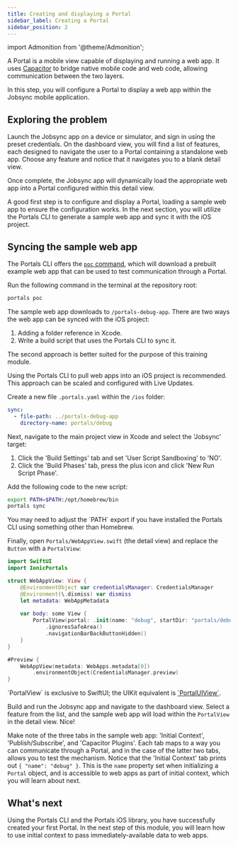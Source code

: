```yaml
---
title: Creating and displaying a Portal
sidebar_label: Creating a Portal
sidebar_position: 2
---
```


import Admonition from '@theme/Admonition';

A Portal is a mobile view capable of displaying and running a web app. It uses <a href="https://capacitorjs.com/" target="_blank">Capacitor</a> to bridge native mobile code and web code, allowing communication between the two layers.

In this step, you will configure a Portal to display a web app within the Jobsync mobile application.

## Exploring the problem

Launch the Jobsync app on a device or simulator, and sign in using the preset credentials. On the dashboard view, you will find a list of features, each designed to navigate the user to a Portal containing a standalone web app. Choose any feature and notice that it navigates you to a blank detail view.

Once complete, the Jobsync app will dynamically load the appropriate web app into a Portal configured within this detail view. 

A good first step is to configure and display a Portal, loading a sample web app to ensure the configuration works. In the next section, you will utilize the Portals CLI to generate a sample web app and sync it with the iOS project.

## Syncing the sample web app

The Portals CLI offers the <a href="https://ionic.io/docs/portals/cli/commands/poc" target="_blank">`poc` command</a>, which will download a prebuilt example web app that can be used to test communication through a Portal. 

Run the following command in the terminal at the repository root:

```bash terminal
portals poc
```

The sample web app downloads to `/portals-debug-app`. There are two ways the web app can be synced with the iOS project:

1. Adding a folder reference in Xcode.
2. Write a build script that uses the Portals CLI to sync it.

The second approach is better suited for the purpose of this training module.

<Admonition type="info" title="Best Practice">
Using the Portals CLI to pull web apps into an iOS project is recommended. This approach can be scaled and configured with Live Updates.
</Admonition>

Create a new file `.portals.yaml` within the `/ios` folder:

```yaml ios/.portals.yaml
sync:
  - file-path: ../portals-debug-app
    directory-name: portals/debug
```

Next, navigate to the main project view in Xcode and select the 'Jobsync' target:

1. Click the 'Build Settings' tab and set 'User Script Sandboxing' to 'NO'.
2. Click the 'Build Phases' tab, press the plus icon and click 'New Run Script Phase'.

Add the following code to the new script:

```bash
export PATH=$PATH:/opt/homebrew/bin
portals sync 
```

<Admonition type="info">
You may need to adjust the `PATH` export if you have installed the Portals CLI using something other than Homebrew.
</Admonition>

Finally, open `Portals/WebAppView.swift` (the detail view) and replace the `Button` with a `PortalView`: 

```swift Portals/WebAppView.swift focus=2,10
import SwiftUI
import IonicPortals

struct WebAppView: View {
    @EnvironmentObject var credentialsManager: CredentialsManager
    @Environment(\.dismiss) var dismiss
    let metadata: WebAppMetadata
    
    var body: some View {
        PortalView(portal: .init(name: "debug", startDir: "portals/debug"))
            .ignoresSafeArea()
            .navigationBarBackButtonHidden()
    }
}

#Preview {
    WebAppView(metadata: WebApps.metadata[0])
        .environmentObject(CredentialsManager.preview)
}
```

<Admonition type="info">
`PortalView` is exclusive to SwiftUI; the UIKit equivalent is <a href="https://ionic.io/docs/portals/for-ios/getting-started#using-portalview-and-portaluiview" target="_blank">`PortalUIView`</a>.
</Admonition>

Build and run the Jobsync app and navigate to the dashboard view. Select a feature from the list, and the sample web app will load within the `PortalView` in the detail view. Nice!

Make note of the three tabs in the sample web app: 'Initial Context', 'Publish/Subscribe', and 'Capacitor Plugins'. Each tab maps to a way you can communicate through a Portal, and in the case of the latter two tabs, allows you to test the mechanism. Notice that the 'Initial Context' tab prints out `{ "name": "debug" }`. This is the `name` property set when initializing a `Portal` object, and is accessible to web apps as part of initial context, which you will learn about next.

## What's next

Using the Portals CLI and the Portals iOS library, you have successfully created your first Portal. In the next step of this module, you will learn how to use initial context to pass immediately-available data to web apps. 
